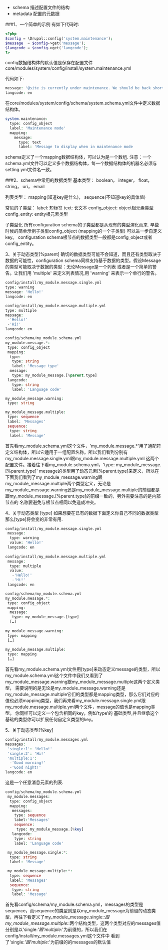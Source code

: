 * schema 描述配置文件的结构
* metadata 配置的元数据

###1、一个简单的示例
有如下代码时:
```php
<?php
$config = \Drupal::config('system.maintenance');
$message  = $config->get('message');
$langcode = $config->get('langcode');
?>
```
config数据结构体的默认值是保存在配置文件core/modules/system/config/install/system.maintenance.yml 

代码如下:
```php
message: '@site is currently under maintenance. We should be back shortly. Thank you for your patience.'
langcode: en
```

在core/modules/system/config/schema/system.schema.yml文件中定义数据结构体。
```php
system.maintenance:
  type: config_object
  label: 'Maintenance mode'
  mapping:
    message:
      type: text
      label: 'Message to display when in maintenance mode
```

schema定义了一个mapping数据结构体，可以认为是一个数组.
注意：一个schema.yml文件可以定义多个数据结构体，每一个数据结构体的机器名必须与setting.yml文件名一致。

###2、schema中常用的数据类型
基本类型：
boolean，
integer，
float，
string，
uri，
email

列表类型：
mapping(知道key是什么)，
sequence(不知道key的具体值)

常见的子类型：
label: 短标签
text: 长文本
config_object: object根元素类型
config_entity: entity根元素类型

子类型化
所有configuration schema的子类型都是从现有的类型演化而来. 
早些时候的简单示例子类型config_object (mapping的一个子类型) 可以进一步自定义key。
configuration schema根节点的数据类型一般都是config_object或者config_entity。

3、关于动态类型[%parent]
确切的数据类型可能不会知道，而且还有类型取决于数据的可能性，configuration schema同样支持基于数据的类型。假设Message的类型可能取决于数据的类型：无论Message是一个列表
或者是一个简单的警告。让我们用 'multiple' 来定义列表情况,用 'warning' 来表示一个单行的警告。
```php
config/install/my_module.message.single.yml
type: warning
message: 'Hello!'
langcode: en

config/install/my_module.message.multiple.yml
type: multiple
message:
 -'Hello!'
 -'Hi!' 
langcode: en

config/schema/my_module.schema.yml
my_module.message.*:
 type: config_object 
 mapping:
  type:
   type: string
   label: 'Message type'
  message:
   type: my_module_message.[%parent.type]
 langcode:	
   type: string
   label: 'Language code'

my_module_message.warning:
 type: string

my_module_message.multiple:
 type: sequence
 label: 'Messages'
 sequence:
  type: string
  label: 'Message'
```

首先看my_module.schema.yml这个文件，'my_module.message.*'用了通配符定义结构体，所以它适用于一组配置名称。所以我们看到分别有my_module.message.single.yml跟my_module.message.multiple.yml
这两个配置文件。接着往下看my_module.schema.yml，'type: my_module_message.[%parent.type]' message的类型用了动态元素[%parent.type]来定义，所以在下面我们看到了my_module_message.warning跟
my_module_message.multiple两个类型定义，无论是my_module_message.warning还是my_module_message.multiple的前缀都是跟my_module_message.[%parent.type]的前缀一致的，另外需要注意的是内部节点的
名称要避免与根节点相同以免造成冲突。

4、关于动态类型 [type]
如果想要在已有的数据下面定义你自己不同的数据类型 那么[type]将会变的非常有用.
```php
config/install/my_module.message.single.yml
 message: 
  type: warning
  value: 'Hello!'
 langcode: en
 
config/install/my_module.message.multiple.yml
 message:
  type: multiple 
  value:
   -'Hello!'
   -'Hi!'
 langcode: en

config/schema/my_module.schema.yml
my_module.message.*:
 type: config_object
 mapping:
  message:
   type: my_module_message.[type]
  […]
  
my_module_message.warning:
 type: mapping
 […]
 
my_module_message.multiple:
 type: mapping
 […]
```

首先看my_module.schema.yml文件用[type]来动态定义message的类型，所以my_module.schema.yml这个文件中我们又看到了my_module_message.warning跟my_module_message.multiple这两个定义类型，
需要说明的是无论是my_module_message.warning还是my_module_message.multiple它们的类型都是mapping类型，那么它们对应的值也必须mapping类型，我们再来看my_module.message.single.yml跟
my_module.message.multiple.yml两个文件，message的值也是mapping类型。
你同样可以定义一个包含相同的key，例如’type’的 基础类型,并且继承这个基础的类型你可以扩展任何自定义类型的key。

5、关于动态类型[%key]

```php
config/install/my_module.messages.yml
messages: 
 'single:1': 'Hello!'
 'single:2': 'Hi!'
 'multiple:1':
  -'Good morning!'
  -'Good night!'
langcode: en
```

这是一个任意消息元素的列表.
```php
config/schema/my_module.schema.yml
 my_module.messages:
  type: config_object
  mapping:		
   messages:
    type: sequence
    label:'Messages'				
    sequence:				
     type: my_module_message.[%key] 
   langcode:
    type: string
    label: 'Language code'
 
 my_module_message.single:*:
  type: string
  label: 'Message'

 my_module_message.multiple:*:
  type: sequence
  label: 'Messages'
  sequence:
   type: string
   label: 'Message'	
```

首先看config/schema/my_module.schema.yml，messages的类型是sequence，而sequence的类型则是以my_module_message为前缀的动态类型，再往下看定义了my_module_message.single:*:跟 
my_module_message.multiple:*:两个结构类型，这两个类型对应的messages值分别是以'single:*'跟'multiple:*'为前缀的，所以我们在config/install/my_module.messages.yml这个文件中
看到了'single:*'跟'multiple:*'为前缀的的messages的默认值
